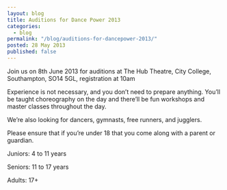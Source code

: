 ```yaml
---
layout: blog
title: Auditions for Dance Power 2013
categories: 
  - blog
permalink: "/blog/auditions-for-dancepower-2013/"
posted: 28 May 2013
published: false
---
```


Join us on 8th June 2013 for auditions at The Hub Theatre, City College, Southampton, SO14 5GL, registration at 10am

Experience is not necessary, and you don’t need to prepare anything. You’ll be taught choreography on the day and there’ll be fun workshops and master classes throughout the day.

We’re also looking for dancers, gymnasts, free runners, and jugglers.

Please ensure that if you’re under 18 that you come along with a parent or guardian.

Juniors: 4 to 11 years

Seniors: 11 to 17 years

Adults: 17+